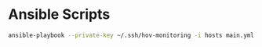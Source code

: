 # Ansible Scripts

```sh
ansible-playbook --private-key ~/.ssh/hov-monitoring -i hosts main.yml

```

